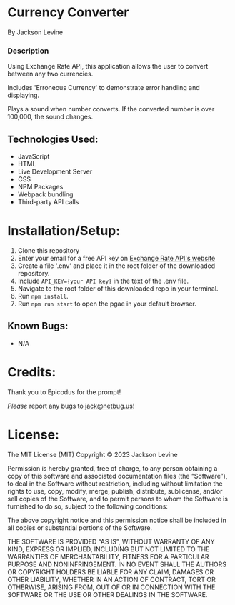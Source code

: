 # Currency Converter
By Jackson Levine

### Description

Using Exchange Rate API, this application allows the user to convert between any two currencies.

Includes 'Erroneous Currency' to demonstrate error handling and displaying.

Plays a sound when number converts. If the converted number is over 100,000, the sound changes.

## Technologies Used:

* JavaScript
* HTML
* Live Development Server
* CSS
* NPM Packages
* Webpack bundling
* Third-party API calls

# Installation/Setup:

1. Clone this repository
2. Enter your email for a free API key on [Exchange Rate API's website](https://www.exchangerate-api.com/)
3. Create a file '.env' and place it in the root folder of the downloaded repository.
4. Include `API_KEY={your API key}` in the text of the .env file.
5. Navigate to the root folder of this downloaded repo in your terminal.
6. Run `npm install`.
7. Run `npm run start` to open the pgae in your default browser.


## Known Bugs:
* N/A

# Credits:

Thank you to Epicodus for the prompt!

_Please_ report any bugs to jack@netbug.us!

# License:

The MIT License (MIT)
Copyright © 2023 Jackson Levine

Permission is hereby granted, free of charge, to any person obtaining a copy of this software and associated documentation files (the “Software”), to deal in the Software without restriction, including without limitation the rights to use, copy, modify, merge, publish, distribute, sublicense, and/or sell copies of the Software, and to permit persons to whom the Software is furnished to do so, subject to the following conditions:

The above copyright notice and this permission notice shall be included in all copies or substantial portions of the Software.

THE SOFTWARE IS PROVIDED “AS IS”, WITHOUT WARRANTY OF ANY KIND, EXPRESS OR IMPLIED, INCLUDING BUT NOT LIMITED TO THE WARRANTIES OF MERCHANTABILITY, FITNESS FOR A PARTICULAR PURPOSE AND NONINFRINGEMENT. IN NO EVENT SHALL THE AUTHORS OR COPYRIGHT HOLDERS BE LIABLE FOR ANY CLAIM, DAMAGES OR OTHER LIABILITY, WHETHER IN AN ACTION OF CONTRACT, TORT OR OTHERWISE, ARISING FROM, OUT OF OR IN CONNECTION WITH THE SOFTWARE OR THE USE OR OTHER DEALINGS IN THE SOFTWARE.